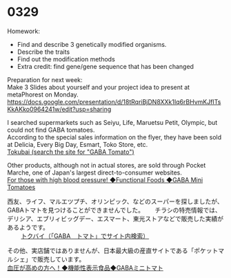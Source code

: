 # __0329__  
Homework:  
- Find and describe 3 genetically modified organisms.  
- Describe the traits  
- Find out the modification methods  
- Extra credit: find gene/gene sequence that has been changed  

Preparation for next week:  
Make 3 Slides about yourself and your project idea to present at metaPhorest on Monday.  
https://docs.google.com/presentation/d/18tRqriBjDN8XXk1Iq6rBHvmKJfITsKkAKko0964241w/edit?usp=sharing     

I searched supermarkets such as Seiyu, Life, Maruetsu Petit, Olympic, but could not find GABA tomatoes.  
According to the special sales information on the flyer, they have been sold at Delicia, Every Big Day, Esmart, Toko Store, etc.  
[Tokubai (search the site for "GABA Tomato")](https://www.google.com/search?q=GABA%E3%80%80%E3%83%88%E3%83%9E%E3%83%88%E3%80%80site%3Ahttps%3A%2F%2Ftokubai.co.jp%2F&rlz=1C1GCEU_jaJP962JP962&sxsrf=APq-WBuaWjCqw-_dUMYR4TTd9RegOt-Etw%3A1648700091149&ei=uypFYp_GCPWy2roPk_Sh-Ao&ved=0ahUKEwjfj5i6vu_2AhV1mVYBHRN6CK8Q4dUDCA4&uact=5&oq=GABA%E3%80%80%E3%83%88%E3%83%9E%E3%83%88%E3%80%80site%3Ahttps%3A%2F%2Ftokubai.co.jp%2F&gs_lcp=Cgdnd3Mtd2l6EAM6BAgjECc6CggAEIAEELEDEAQ6CwgAEIAEELEDEIMBOg0IABCABBCxAxCDARAEOgcIABCABBAEOggIABCABBCxAzoFCAAQgAQ6EQgAEIAEELEDEIMBELEDEIMBOgcIIxCxAhAnSgQIQRgASgQIRhgAUABY6k9g9lNoAXABeACAAf0BiAH8E5IBBjQuMTYuMZgBAKABAaABAsABAQ&sclient=gws-wiz)  

Other products, although not in actual stores, are sold through Pocket Marche, one of Japan's largest direct-to-consumer websites.  
[For those with high blood pressure! ◆Functional Foods ◆GABA Mini Tomatoes](https://poke-m.com/products/242690?list=SearchedProducts)  

西友、ライフ、マルエツプチ、オリンピック、などのスーパーを探しましたが、GABAトマトを見つけることができませんでした。　　
チラシの特売情報では、デリシア、エブリィビッグデー、エスマート、東光ストアなどで販売した実績があるようです。  
　　
[トクバイ（「GABA　トマト」でサイト内検索）](https://www.google.com/search?q=GABA%E3%80%80%E3%83%88%E3%83%9E%E3%83%88%E3%80%80site%3Ahttps%3A%2F%2Ftokubai.co.jp%2F&rlz=1C1GCEU_jaJP962JP962&sxsrf=APq-WBuaWjCqw-_dUMYR4TTd9RegOt-Etw%3A1648700091149&ei=uypFYp_GCPWy2roPk_Sh-Ao&ved=0ahUKEwjfj5i6vu_2AhV1mVYBHRN6CK8Q4dUDCA4&uact=5&oq=GABA%E3%80%80%E3%83%88%E3%83%9E%E3%83%88%E3%80%80site%3Ahttps%3A%2F%2Ftokubai.co.jp%2F&gs_lcp=Cgdnd3Mtd2l6EAM6BAgjECc6CggAEIAEELEDEAQ6CwgAEIAEELEDEIMBOg0IABCABBCxAxCDARAEOgcIABCABBAEOggIABCABBCxAzoFCAAQgAQ6EQgAEIAEELEDEIMBELEDEIMBOgcIIxCxAhAnSgQIQRgASgQIRhgAUABY6k9g9lNoAXABeACAAf0BiAH8E5IBBjQuMTYuMZgBAKABAaABAsABAQ&sclient=gws-wiz)  

その他、実店舗ではありませんが、日本最大級の産直サイトである「ポケットマルシェ」で販売しています。  
[血圧が高めの方へ！◆機能性表示食品◆GABAミニトマト](https://poke-m.com/products/242690?list=SearchedProducts)  
